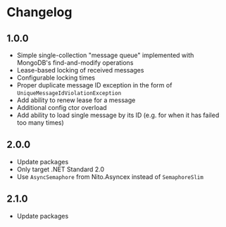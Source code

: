 # Changelog

## 1.0.0
* Simple single-collection "message queue" implemented with MongoDB's find-and-modify operations
* Lease-based locking of received messages
* Configurable locking times
* Proper duplicate message ID exception in the form of `UniqueMessageIdViolationException`
* Add ability to renew lease for a message
* Additional config ctor overload
* Add ability to load single message by its ID (e.g. for when it has failed too many times)

## 2.0.0
* Update packages
* Only target .NET Standard 2.0
* Use `AsyncSemaphore` from Nito.Asyncex instead of `SemaphoreSlim`

## 2.1.0
* Update packages